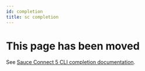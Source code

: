 ```yaml
---
id: completion
title: sc completion
---
```


# This page has been moved
See [Sauce Connect 5 CLI completion documentation](/secure-connections/sauce-connect-5/cli/sc/#command-line-autocompletion).
